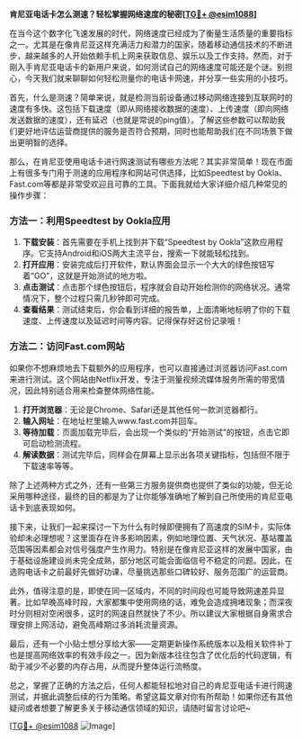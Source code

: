 **肯尼亚电话卡怎么测速？轻松掌握网络速度的秘密[[TG💪+ @esim1088](https://t.me/s/esim1088)]**

在当今这个数字化飞速发展的时代，网络速度已经成为了衡量生活质量的重要指标之一。尤其是在像肯尼亚这样充满活力和潜力的国家，随着移动通信技术的不断进步，越来越多的人开始依赖手机上网来获取信息、娱乐以及工作支持。然而，对于刚入手肯尼亚电话卡的新用户来说，如何测试自己的网络速度可能还是个谜。别担心，今天我们就来聊聊如何轻松测量你的电话卡网速，并分享一些实用的小技巧。

首先，什么是测速？简单来说，就是检测当前设备通过移动网络连接到互联网时的速度有多快。这包括下载速度（即从网络接收数据的速度）、上传速度（即向网络发送数据的速度），还有延迟（也就是常说的ping值）。了解这些参数可以帮助我们更好地评估运营商提供的服务是否符合预期，同时也能帮助我们在不同场景下做出更明智的选择。

那么，在肯尼亚使用电话卡进行网速测试有哪些方法呢？其实非常简单！现在市面上有很多专门用于测速的应用程序和网站可供选择，比如Speedtest by Ookla、Fast.com等都是非常受欢迎且可靠的工具。下面我就给大家详细介绍几种常见的操作步骤：

### 方法一：利用Speedtest by Ookla应用

1. **下载安装**：首先需要在手机上找到并下载“Speedtest by Ookla”这款应用程序。它支持Android和iOS两大主流平台，搜索一下就能轻松找到。
2. **打开应用**：安装完成后打开软件，默认界面会显示一个大大的绿色按钮写着“GO”，这就是开始测试的地方啦。
3. **点击测试**：点击那个绿色按钮后，程序就会自动开始检测你的网络状况。通常情况下，整个过程只需几秒钟即可完成。
4. **查看结果**：测试结束后，你会看到详细的报告单，上面清晰地标明了你的下载速度、上传速度以及延迟时间等内容。记得保存好这份记录哦！

### 方法二：访问Fast.com网站

如果你不想麻烦地去下载额外的应用程序，也可以直接通过浏览器访问Fast.com来进行测试。这个网站由Netflix开发，专注于测量视频流媒体服务所需的带宽情况，因此特别适合用来检查整体网络性能。

1. **打开浏览器**：无论是Chrome、Safari还是其他任何一款浏览器都行。
2. **输入网址**：在地址栏里输入www.fast.com并回车。
3. **等待加载**：页面加载完毕后，会出现一个类似的“开始测试”的按钮，点击它即可启动检测流程。
4. **解读数据**：测试完毕后，同样会在屏幕上显示出各项关键指标，包括但不限于下载速率等等。

除了上述两种方式之外，还有一些第三方服务提供商也提供了类似的功能，但无论采用哪种途径，最终的目的都是为了让你能够准确地了解到自己所使用的肯尼亚电话卡到底表现如何。

接下来，让我们一起来探讨一下为什么有时候即便拥有了高速度的SIM卡，实际体验却未必理想呢？这里面存在许多影响因素，例如地理位置、天气状况、基站覆盖范围等因素都会对信号强度产生作用力。特别是在像肯尼亚这样的发展中国家，由于基础设施建设尚未完全成熟，部分地区可能会面临信号不稳定的问题。因此，在选购电话卡之前最好先做好功课，尽量挑选那些口碑较好、服务范围广的运营商。

此外，值得注意的是，即使在同一区域内，不同的时间段也可能导致网速差异显著。比如早晚高峰时段，大家都集中使用网络的话，难免会造成拥堵现象；而深夜时分则相对空闲很多，这时的网速自然就快了不少。所以建议大家根据自身需求合理安排上网活动，避免高峰期过多消耗流量资源。

最后，还有一个小贴士想分享给大家——定期更新操作系统版本以及相关软件补丁也是提高网络效率的有效手段之一。因为新版本往往包含了优化后的代码逻辑，有助于减少不必要的内存占用，从而提升整体运行流畅度。

总之，掌握了正确的方法之后，任何人都能轻松地对自己的肯尼亚电话卡进行网速测试，并据此调整后续的行为策略。希望这篇文章对你有所帮助！如果你还有其他疑问或者想要了解更多关于移动通信领域的知识，请随时留言讨论吧~

[[TG💪+ @esim1088](https://t.me/s/esim1088) ![Image](https://i.postimg.cc/4NQfJmqS/Snipaste-2025-05-13-00-14-12.png)]